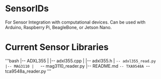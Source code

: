 # SensorIDs
For Sensor Integration with computational devices. Can be used with Arduino, Raspberry Pi, BeagleBone, or Jetson Nano.

# Current Sensor Libraries
'''bash
|-- ADXL355
|   |-- adxl355.cpp
|   |-- adxl355.h
|   `-- adxl355_read.py
|-- MAG3110
|   `-- mag3110_reader.py
|-- README.md
`-- TXA9548A
    `-- tca9548a_reader.py
'''
